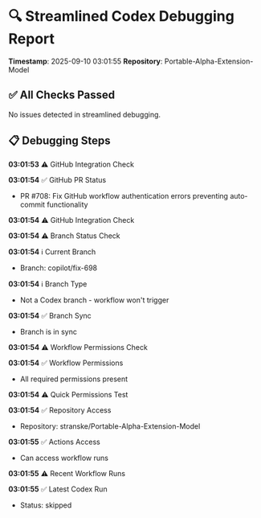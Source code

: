 # 🔍 Streamlined Codex Debugging Report

**Timestamp**: 2025-09-10 03:01:55
**Repository**: Portable-Alpha-Extension-Model

## ✅ All Checks Passed
No issues detected in streamlined debugging.

## 📋 Debugging Steps
**03:01:53** ⚠️ GitHub Integration Check

**03:01:54** ✅ GitHub PR Status
  - PR #708: Fix GitHub workflow authentication errors preventing auto-commit functionality

**03:01:54** ⚠️ GitHub Integration Check

**03:01:54** ⚠️ Branch Status Check

**03:01:54** ℹ️ Current Branch
  - Branch: copilot/fix-698

**03:01:54** ℹ️ Branch Type
  - Not a Codex branch - workflow won't trigger

**03:01:54** ✅ Branch Sync
  - Branch is in sync

**03:01:54** ⚠️ Workflow Permissions Check

**03:01:54** ✅ Workflow Permissions
  - All required permissions present

**03:01:54** ⚠️ Quick Permissions Test

**03:01:54** ✅ Repository Access
  - Repository: stranske/Portable-Alpha-Extension-Model

**03:01:55** ✅ Actions Access
  - Can access workflow runs

**03:01:55** ⚠️ Recent Workflow Runs

**03:01:55** ✅ Latest Codex Run
  - Status: skipped
